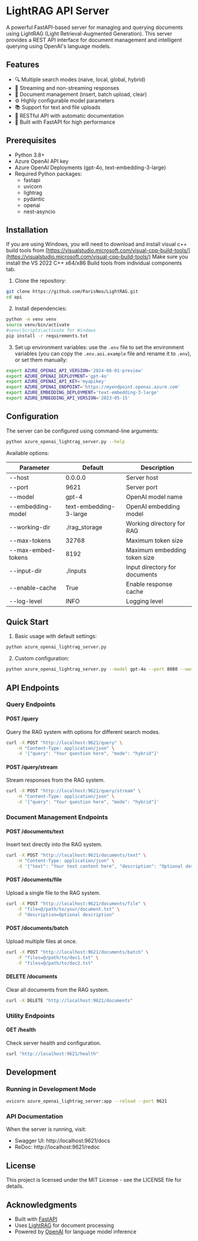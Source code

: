
# LightRAG API Server

A powerful FastAPI-based server for managing and querying documents using LightRAG (Light Retrieval-Augmented Generation). This server provides a REST API interface for document management and intelligent querying using OpenAI's language models.

## Features

- 🔍 Multiple search modes (naive, local, global, hybrid)
- 📡 Streaming and non-streaming responses
- 📝 Document management (insert, batch upload, clear)
- ⚙️ Highly configurable model parameters
- 📚 Support for text and file uploads
- 🔧 RESTful API with automatic documentation
- 🚀 Built with FastAPI for high performance

## Prerequisites

- Python 3.8+
- Azure OpenAI API key
- Azure OpenAI Deployments (gpt-4o, text-embedding-3-large)
- Required Python packages:
  - fastapi
  - uvicorn
  - lightrag
  - pydantic
  - openai
  - nest-asyncio

## Installation
If you are using Windows, you will need to download and install visual c++ build tools from [https://visualstudio.microsoft.com/visual-cpp-build-tools/](https://visualstudio.microsoft.com/visual-cpp-build-tools/)
Make sure you install the VS 2022 C++ x64/x86 Build tools from individual components tab.

1. Clone the repository:
```bash
git clone https://github.com/ParisNeo/LightRAG.git
cd api
```

2. Install dependencies:
```bash
python -m venv venv
source venv/bin/activate
#venv\Scripts\activate for Windows
pip install -r requirements.txt
```

3. Set up environment variables:
   use the `.env` file to set the environment variables (you can copy the `.env.aoi.example` file and rename it to `.env`),
   or set them manually:
```bash
export AZURE_OPENAI_API_VERSION='2024-08-01-preview'
export AZURE_OPENAI_DEPLOYMENT='gpt-4o'
export AZURE_OPENAI_API_KEY='myapikey'
export AZURE_OPENAI_ENDPOINT='https://myendpoint.openai.azure.com'
export AZURE_EMBEDDING_DEPLOYMENT='text-embedding-3-large'
export AZURE_EMBEDDING_API_VERSION='2023-05-15'
```

## Configuration

The server can be configured using command-line arguments:

```bash
python azure_openai_lightrag_server.py --help
```

Available options:

| Parameter | Default | Description |
|-----------|---------|-------------|
| --host | 0.0.0.0 | Server host |
| --port | 9621 | Server port |
| --model | gpt-4 | OpenAI model name |
| --embedding-model | text-embedding-3-large | OpenAI embedding model |
| --working-dir | ./rag_storage | Working directory for RAG |
| --max-tokens | 32768 | Maximum token size |
| --max-embed-tokens | 8192 | Maximum embedding token size |
| --input-dir | ./inputs | Input directory for documents |
| --enable-cache | True | Enable response cache |
| --log-level | INFO | Logging level |

## Quick Start

1. Basic usage with default settings:
```bash
python azure_openai_lightrag_server.py
```

2. Custom configuration:
```bash
python azure_openai_lightrag_server.py --model gpt-4o --port 8080 --working-dir ./custom_rag
```

## API Endpoints

### Query Endpoints

#### POST /query
Query the RAG system with options for different search modes.

```bash
curl -X POST "http://localhost:9621/query" \
    -H "Content-Type: application/json" \
    -d '{"query": "Your question here", "mode": "hybrid"}'
```

#### POST /query/stream
Stream responses from the RAG system.

```bash
curl -X POST "http://localhost:9621/query/stream" \
    -H "Content-Type: application/json" \
    -d '{"query": "Your question here", "mode": "hybrid"}'
```

### Document Management Endpoints

#### POST /documents/text
Insert text directly into the RAG system.

```bash
curl -X POST "http://localhost:9621/documents/text" \
    -H "Content-Type: application/json" \
    -d '{"text": "Your text content here", "description": "Optional description"}'
```

#### POST /documents/file
Upload a single file to the RAG system.

```bash
curl -X POST "http://localhost:9621/documents/file" \
    -F "file=@/path/to/your/document.txt" \
    -F "description=Optional description"
```

#### POST /documents/batch
Upload multiple files at once.

```bash
curl -X POST "http://localhost:9621/documents/batch" \
    -F "files=@/path/to/doc1.txt" \
    -F "files=@/path/to/doc2.txt"
```

#### DELETE /documents
Clear all documents from the RAG system.

```bash
curl -X DELETE "http://localhost:9621/documents"
```

### Utility Endpoints

#### GET /health
Check server health and configuration.

```bash
curl "http://localhost:9621/health"
```

## Development

### Running in Development Mode

```bash
uvicorn azure_openai_lightrag_server:app --reload --port 9621
```

### API Documentation

When the server is running, visit:
- Swagger UI: http://localhost:9621/docs
- ReDoc: http://localhost:9621/redoc

## License

This project is licensed under the MIT License - see the LICENSE file for details.

## Acknowledgments

- Built with [FastAPI](https://fastapi.tiangolo.com/)
- Uses [LightRAG](https://github.com/HKUDS/LightRAG) for document processing
- Powered by [OpenAI](https://openai.com/) for language model inference
